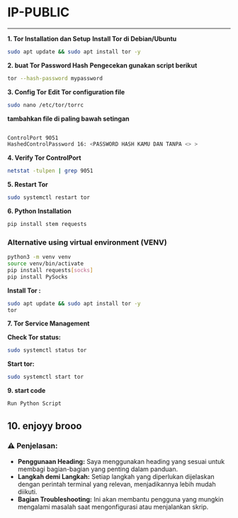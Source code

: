 # IP-PUBLIC

---
**1. Tor Installation dan Setup**
**Install Tor di Debian/Ubuntu**
```bash
sudo apt update && sudo apt install tor -y
```
**2. buat Tor Password Hash**
**Pengecekan gunakan script berikut**

```bash
tor --hash-password mypassword
```

**3. Config Tor**
**Edit Tor configuration file**

```bash
sudo nano /etc/tor/torrc
```
**tambahkan file di paling bawah setingan** 
```bash

ControlPort 9051 
HashedControlPassword 16: <PASSWORD HASH KAMU DAN TANPA <> >
```

**4. Verify Tor ControlPort**

```bash
netstat -tulpen | grep 9051
```

**5. Restart Tor**

```bash
sudo systemctl restart tor
```

**6. Python Installation**

```bash
pip install stem requests
```

### **Alternative** using virtual environment (VENV)

```bash
python3 -m venv venv 
source venv/bin/activate
pip install requests[socks]
pip install PySocks
```
**Install Tor :**
```bash
sudo apt update && sudo apt install tor -y
tor
```


**7. Tor Service Management**

**Check Tor status:**
```bash
sudo systemctl status tor
```
**Start tor:**
```bash
sudo systemctl start tor
```

**9. start code**
```bash
Run Python Script
```

**10. enjoyy brooo**
---


### ⚠️ Penjelasan:
- **Penggunaan Heading:** Saya menggunakan heading yang sesuai untuk membagi bagian-bagian yang penting dalam panduan.
- **Langkah demi Langkah:** Setiap langkah yang diperlukan dijelaskan dengan perintah terminal yang relevan, menjadikannya lebih mudah diikuti.
- **Bagian Troubleshooting:** Ini akan membantu pengguna yang mungkin mengalami masalah saat mengonfigurasi atau menjalankan skrip.
